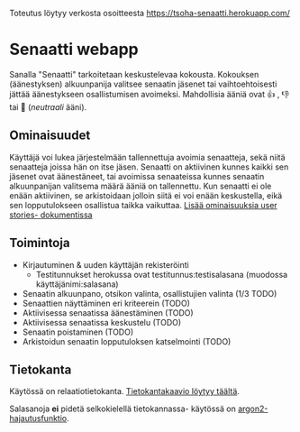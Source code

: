 Toteutus löytyy verkosta osoitteesta https://tsoha-senaatti.herokuapp.com/

# Senaatti webapp

Sanalla "Senaatti" tarkoitetaan keskustelevaa kokousta. Kokouksen (äänestyksen) alkuunpanija valitsee senaatin jäsenet tai vaihtoehtoisesti jättää äänestykseen osallistumisen avoimeksi. Mahdollisia ääniä ovat 👍 , 👎 tai 🤞 (*neutraali* ääni).

## Ominaisuudet

Käyttäjä voi lukea järjestelmään tallennettuja avoimia senaatteja, sekä niitä senaatteja joissa hän on itse jäsen. Senaatti on aktiivinen kunnes kaikki sen jäsenet ovat äänestäneet, tai avoimissa senaateissa kunnes senaatin alkuunpanijan valitsema määrä ääniä on tallennettu. Kun senaatti ei ole enään aktiivinen, se arkistoidaan jolloin siitä ei voi enään keskustella, eikä sen lopputulokseen osallistua taikka vaikuttaa. [Lisää ominaisuuksia user stories- dokumentissa](documentation/userstories.md)

## Toimintoja

* Kirjautuminen & uuden käyttäjän rekisteröinti
  * Testitunnukset herokussa ovat testitunnus:testisalasana (muodossa käyttäjänimi:salasana)
* Senaatin alkuunpano, otsikon valinta, osallistujien valinta (1/3 TODO)
* Senaattien näyttäminen eri kriteerein (TODO)
* Aktiivisessa senaatissa äänestäminen (TODO)
* Aktiivisessa senaatissa keskustelu (TODO)
* Senaatin poistaminen (TODO)
* Arkistoidun senaatin lopputuloksen katselmointi (TODO)

## Tietokanta

Käytössä on relaatiotietokanta. [Tietokantakaavio löytyy täältä](documentation/database_uml.png).

Salasanoja **ei** pidetä selkokielellä tietokannassa- käytössä on [argon2-hajautusfunktio](https://en.wikipedia.org/wiki/Argon2).
